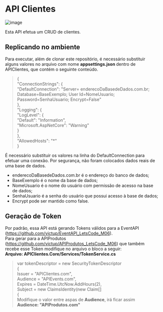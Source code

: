 # API Clientes

![image](https://user-images.githubusercontent.com/38474570/188256028-3f07a372-9951-4529-853e-40df946a10f5.png)

Esta API efetua um CRUD de clientes.

## Replicando no ambiente

Para executar, além de clonar este repositório, é necessário substituir alguns valores no arquivo com nome <b> appsettings.json </b> dentro de APIClientes, que contém o seguinte conteúdo. 

> { <br>
  "ConnectionStrings": { <br>
    "DefaultConnection": "Server= enderecoDaBasedeDados.com.br; Database=BaseExemplo; User Id=NomeUsuario; Password=SenhaUsuario; Encrypt=False" <br>
  }, <br>
  "Logging": { <br>
    "LogLevel": { <br>
      "Default": "Information", <br>
      "Microsoft.AspNetCore": "Warning" <br>
    } <br>
  }, <br>
  "AllowedHosts": "*" <br>
}

É necessário substituir os valores na linha do DefaultConnection para efetuar uma conexão. Por segurança, não foram colocados dados reais de uma base de dados.
* enderecoDaBasedeDados.com.br é o endereço do banco de dados; 
* BaseExemplo é o nome da base de dados;
* NomeUsuario é o nome do usuário com permissão de acesso na base de dados;
* SenhaUsuario é a senha do usuário que possui acesso à base de dados;
* Encrypt pode ser mantido como false.

## Geração de Token
Por padrão, essa API está gerando Tokens válidos para a EventAPI (https://github.com/victup/EventAPI_LetsCode_M06). <br>
Para gerar para a APIProdutos (https://github.com/victup/APIProdutos_LetsCode_M06) que também recebe esse Token modifique no arquivo o bloco a seguir: <br>
 <b> Arquivo: APIClientes.Core/Services/TokenService.cs</b> <br>
>  var tokenDescriptor = new SecurityTokenDescriptor <br>
            { <br>
                Issuer = "APIClientes.com", <br>
                Audience = "APIEvents.com", <br>
                Expires = DateTime.UtcNow.AddHours(2), <br>
                Subject = new ClaimsIdentity(new Claim[]  <br>
                { <br>
Modifique o valor entre aspas de <b>Audience</b>, irá ficar assim <br>
<b>Audience: "APIProdutos.com"</b> 
